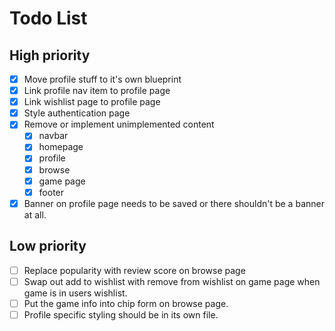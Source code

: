 # Todo List

## High priority
- [x] Move profile stuff to it's own blueprint
- [x] Link profile nav item to profile page
- [x] Link wishlist page to profile page
- [x] Style authentication page
- [x] Remove or implement unimplemented content
  - [x] navbar
  - [x] homepage
  - [x] profile
  - [x] browse
  - [x] game page
  - [x] footer
- [x] Banner on profile page needs to be saved or there shouldn't be a banner at all.

## Low priority
- [ ] Replace popularity with review score on browse page
- [ ] Swap out add to wishlist with remove from wishlist on game page when game is in users wishlist.
- [ ] Put the game info into chip form on browse page.
- [ ] Profile specific styling should be in its own file.